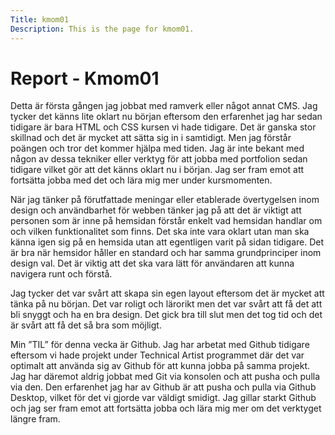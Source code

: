 ```yaml
---
Title: kmom01
Description: This is the page for kmom01.
---
```


Report - Kmom01
==========================

Detta är första gången jag jobbat med ramverk eller något annat CMS. Jag tycker det känns lite oklart nu början eftersom den erfarenhet jag har sedan tidigare är bara HTML och CSS kursen vi hade tidigare. Det är ganska stor skillnad och det är mycket att sätta sig in i samtidigt. Men jag förstår poängen och tror det kommer hjälpa med tiden. Jag är inte bekant med någon av dessa tekniker eller verktyg för att jobba med portfolion sedan tidigare vilket gör att det känns oklart nu i början. Jag ser fram emot att fortsätta jobba med det och lära mig mer under kursmomenten.

När jag tänker på förutfattade meningar eller etablerade övertygelsen inom design och användbarhet för webben tänker jag på att det är viktigt att personen som är inne på hemsidan förstår enkelt vad hemsidan handlar om och vilken funktionalitet som finns. Det ska inte vara oklart utan man ska känna igen sig på en hemsida utan att egentligen varit på sidan tidigare. Det är bra när hemsidor håller en standard och har samma grundprinciper inom design val. Det är viktig att det ska vara lätt för användaren att kunna navigera runt och förstå.

Jag tycker det var svårt att skapa sin egen layout eftersom det är mycket att tänka på nu början. Det var roligt och lärorikt men det var svårt att få det att bli snyggt och ha en bra design. Det gick bra till slut men det tog tid och det är svårt att få det så bra som möjligt.

Min ”TIL” för denna vecka är Github. Jag har arbetat med Github tidigare eftersom vi hade projekt under Technical Artist programmet där det var optimalt att använda sig av Github för att kunna jobba på samma projekt. Jag har däremot aldrig jobbat med Git via konsolen och att pusha och pulla via den. Den erfarenhet jag har av Github är att pusha och pulla via Github Desktop, vilket för det vi gjorde var väldigt smidigt. Jag gillar starkt Github och jag ser fram emot att fortsätta jobba och lära mig mer om det verktyget längre fram.
